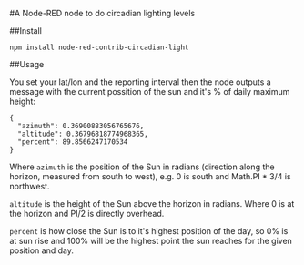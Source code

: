#A Node-RED node to do circadian lighting levels

##Install

`npm install node-red-contrib-circadian-light`

##Usage

You set your lat/lon and the reporting interval then the node outputs a message 
with the current possition of the sun and it's % of daily maximum height:

```
{
  "azimuth": 0.36900883056765676, 
  "altitude": 0.36796818774968365, 
  "percent": 89.8566247170534 
}
```

Where `azimuth` is the position of the Sun in radians  (direction along the 
horizon, measured from south to west), e.g. 0 is south and Math.PI * 3/4 is 
northwest.

`altitude` is the height of the Sun above the horizon in radians. Where 0 is 
at the horizon and PI/2 is directly overhead.

`percent` is how close the Sun is to it's highest position of the day, so 0%
is at sun rise and 100% will be the highest point the sun reaches for the 
given position and day.
